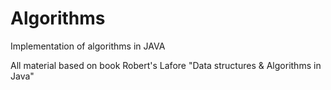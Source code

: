 # Algorithms
Implementation of algorithms in JAVA

All material based on book Robert's Lafore "Data structures & Algorithms in Java" 
